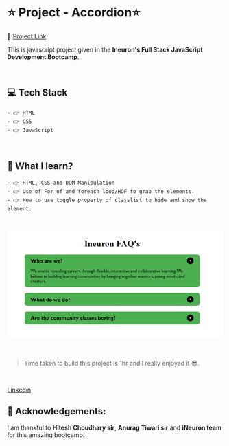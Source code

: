 # ⭐ Project - Accordion⭐
🔗 [Project Link](https://accordion.netlify.app/ "Click me") <br>

This is javascript project given in the **Ineuron's Full Stack JavaScript Development Bootcamp**.

<br>

## 💻 Tech Stack

    - 👉 HTML
    - 👉 CSS
    - 👉 JavaScript

<br>

## 📌 What I learn?

    - 👉 HTML, CSS and DOM Manipulation
    - 👉 Use of For of and foreach loop/HOF to grab the elements.
    - 👉 How to use toggle property of classlist to hide and show the element.

<br>

![ScreenShot](screenshot.PNG)

<br>

> Time taken to build this project is 1hr and I really enjoyed it 😎.

<br>

[Linkedin](https://www.linkedin.com/in/pratyush-kesarwani-2b6601171/)

## 🙌 Acknowledgements:

I am thankful to **Hitesh Choudhary sir**, **Anurag Tiwari sir** and **iNeuron team** for this amazing bootcamp.